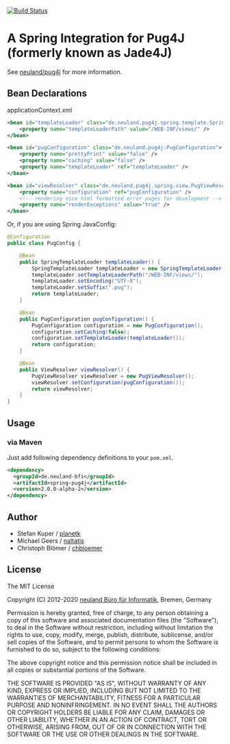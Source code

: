 [![Build Status](https://secure.travis-ci.org/neuland/spring-pug4j.png?branch=master)](http://travis-ci.org/neuland/spring-pug4j)

# A Spring Integration for Pug4J (formerly known as Jade4J)

See [neuland/pug4j](https://github.com/neuland/pug4j) for more information.

## Bean Declarations

applicationContext.xml

```xml
<bean id="templateLoader" class="de.neuland.pug4j.spring.template.SpringTemplateLoader">
	<property name="templateLoaderPath" value="/WEB-INF/views/" />
</bean>

<bean id="pugConfiguration" class="de.neuland.pug4j.PugConfiguration">
	<property name="prettyPrint" value="false" />
	<property name="caching" value="false" />
	<property name="templateLoader" ref="templateLoader" />
</bean>

<bean id="viewResolver" class="de.neuland.pug4j.spring.view.PugViewResolver">
	<property name="configuration" ref="pugConfiguration" />
	<!-- rendering nice html formatted error pages for development -->
	<property name="renderExceptions" value="true" />
</bean>
```
Or, if you are using Spring JavaConfig:

```java
@Configuration
public class PugConfig {

	@Bean
	public SpringTemplateLoader templateLoader() {
		SpringTemplateLoader templateLoader = new SpringTemplateLoader();
		templateLoader.setTemplateLoaderPath("/WEB-INF/views/");
		templateLoader.setEncoding("UTF-8");
		templateLoader.setSuffix(".pug");
		return templateLoader;
	}

	@Bean
	public PugConfiguration pugConfiguration() {
		PugConfiguration configuration = new PugConfiguration();
		configuration.setCaching(false);
		configuration.setTemplateLoader(templateLoader());
		return configuration;
	}

	@Bean
	public ViewResolver viewResolver() {
		PugViewResolver viewResolver = new PugViewResolver();
		viewResolver.setConfiguration(pugConfiguration());
		return viewResolver;
	}
}
```

## Usage

### via Maven

Just add following dependency definitions to your `pom.xml`.

```xml
<dependency>
  <groupId>de.neuland-bfi</groupId>
  <artifactId>spring-pug4j</artifactId>
  <version>2.0.0-alpha-2</version>
</dependency>
```

## Author

- Stefan Kuper / [planetk](https://github.com/planetk)
- Michael Geers / [naltatis](https://github.com/naltatis)
- Christoph Blömer / [chbloemer](https://github.com/chbloemer)

## License

The MIT License

Copyright (C) 2012-2020 [neuland Büro für Informatik](http://www.neuland-bfi.de/), Bremen, Germany

Permission is hereby granted, free of charge, to any person obtaining a copy of this software and associated documentation files (the "Software"), to deal in the Software without restriction, including without limitation the rights to use, copy, modify, merge, publish, distribute, sublicense, and/or sell copies of the Software, and to permit persons to whom the Software is furnished to do so, subject to the following conditions:

The above copyright notice and this permission notice shall be included in all copies or substantial portions of the Software.

THE SOFTWARE IS PROVIDED "AS IS", WITHOUT WARRANTY OF ANY KIND, EXPRESS OR IMPLIED, INCLUDING BUT NOT LIMITED TO THE WARRANTIES OF MERCHANTABILITY, FITNESS FOR A PARTICULAR PURPOSE AND NONINFRINGEMENT. IN NO EVENT SHALL THE AUTHORS OR COPYRIGHT HOLDERS BE LIABLE FOR ANY CLAIM, DAMAGES OR OTHER LIABILITY, WHETHER IN AN ACTION OF CONTRACT, TORT OR OTHERWISE, ARISING FROM, OUT OF OR IN CONNECTION WITH THE SOFTWARE OR THE USE OR OTHER DEALINGS IN THE SOFTWARE.
